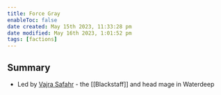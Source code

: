 ```yaml
---
title: Force Gray
enableToc: false
date created: May 15th 2023, 11:33:28 pm
date modified: May 16th 2023, 1:01:52 pm
tags: [factions]
---
```


## Summary
- Led by [Vajra Safahr](NPCs/Vajra%20Safahr.md) - the [[Blackstaff]] and head mage in Waterdeep
